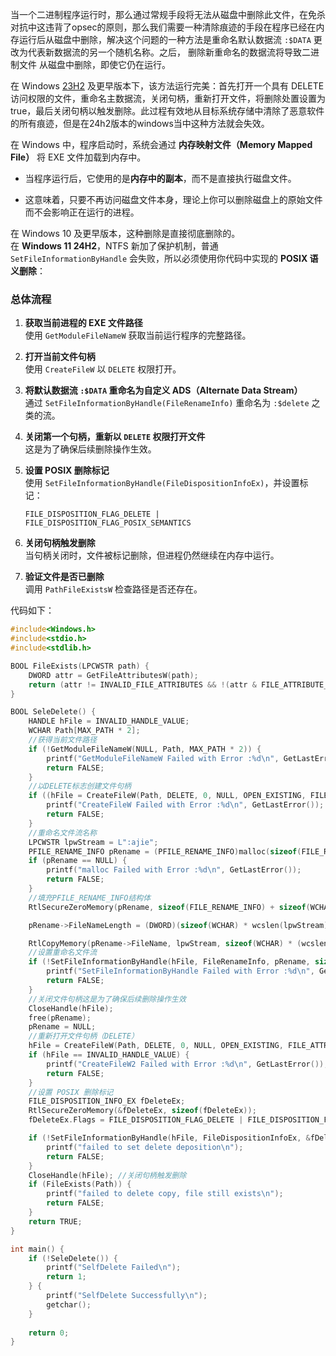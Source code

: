 当一个二进制程序运行时，那么通过常规手段将无法从磁盘中删除此文件，在免杀对抗中这违背了opsec的原则，那么我们需要一种清除痕迹的手段在程序已经在内存运行后从磁盘中删除，解决这个问题的一种方法是重命名默认数据流 `:$DATA` 更改为代表新数据流的另一个随机名称。之后， 删除新重命名的数据流将导致二进制文件 从磁盘中删除，即使它仍在运行。


在 Windows [23H2](https://cybersecuritynews.com/windows-11-security-update-lead-to-recovery-error/) 及更早版本下，该方法运行完美：首先打开一个具有 DELETE 访问权限的文件，重命名主数据流，关闭句柄，重新打开文件，将删除处置设置为 true，最后关闭句柄以触发删除。此过程有效地从目标系统存储中清除了恶意软件的所有痕迹，但是在24h2版本的windows当中这种方法就会失效。



在 Windows 中，程序启动时，系统会通过 **内存映射文件（Memory Mapped File）** 将 EXE 文件加载到内存中。

- 当程序运行后，它使用的是**内存中的副本**，而不是直接执行磁盘文件。
    
- 这意味着，只要不再访问磁盘文件本身，理论上你可以删除磁盘上的原始文件而不会影响正在运行的进程。
    

在 Windows 10 及更早版本，这种删除是直接彻底删除的。  
在 **Windows 11 24H2**，NTFS 新加了保护机制，普通 `SetFileInformationByHandle` 会失败，所以必须使用你代码中实现的 **POSIX 语义删除**：

### **总体流程**

1. **获取当前进程的 EXE 文件路径**  
    使用 `GetModuleFileNameW` 获取当前运行程序的完整路径。
    
2. **打开当前文件句柄**  
    使用 `CreateFileW` 以 `DELETE` 权限打开。
    
3. **将默认数据流 `:$DATA` 重命名为自定义 ADS（Alternate Data Stream）**  
    通过 `SetFileInformationByHandle(FileRenameInfo)` 重命名为 `:$delete` 之类的流。
    
4. **关闭第一个句柄，重新以 `DELETE` 权限打开文件**  
    这是为了确保后续删除操作生效。
    
5. **设置 POSIX 删除标记**  
    使用 `SetFileInformationByHandle(FileDispositionInfoEx)`，并设置标记：
    
    `FILE_DISPOSITION_FLAG_DELETE | FILE_DISPOSITION_FLAG_POSIX_SEMANTICS`
    
6. **关闭句柄触发删除**  
    当句柄关闭时，文件被标记删除，但进程仍然继续在内存中运行。
    
7. **验证文件是否已删除**  
    调用 `PathFileExistsW` 检查路径是否还存在。


代码如下：
```C
#include<Windows.h>
#include<stdio.h>
#include<stdlib.h>

BOOL FileExists(LPCWSTR path) {
	DWORD attr = GetFileAttributesW(path);
	return (attr != INVALID_FILE_ATTRIBUTES && !(attr & FILE_ATTRIBUTE_DIRECTORY));
}

BOOL SeleDelete() {
	HANDLE hFile = INVALID_HANDLE_VALUE;
	WCHAR Path[MAX_PATH * 2];
	//获得当前文件路径
	if (!GetModuleFileNameW(NULL, Path, MAX_PATH * 2)) {
		printf("GetModuleFileNameW Failed with Error :%d\n", GetLastError());
		return FALSE;
	}
	//以DELETE标志创建文件句柄
	if ((hFile = CreateFileW(Path, DELETE, 0, NULL, OPEN_EXISTING, FILE_ATTRIBUTE_NORMAL, NULL)) == INVALID_HANDLE_VALUE) {
		printf("CreateFileW Failed with Error :%d\n", GetLastError());
		return FALSE;
	}
	//重命名文件流名称
	LPCWSTR lpwStream = L":ajie";
	PFILE_RENAME_INFO pRename = (PFILE_RENAME_INFO)malloc(sizeof(FILE_RENAME_INFO) + sizeof(WCHAR) * wcslen(lpwStream));
	if (pRename == NULL) {
		printf("malloc Failed with Error :%d\n", GetLastError());
		return FALSE;
	}
	//填充PFILE_RENAME_INFO结构体
	RtlSecureZeroMemory(pRename, sizeof(FILE_RENAME_INFO) + sizeof(WCHAR) * wcslen(lpwStream));

	pRename->FileNameLength = (DWORD)(sizeof(WCHAR) * wcslen(lpwStream));

	RtlCopyMemory(pRename->FileName, lpwStream, sizeof(WCHAR) * (wcslen(lpwStream) + 1));
	//设置重命名文件流
	if (!SetFileInformationByHandle(hFile, FileRenameInfo, pRename, sizeof(FILE_RENAME_INFO) + sizeof(WCHAR) * wcslen(lpwStream))) {
		printf("SetFileInformationByHandle Failed with Error :%d\n", GetLastError());
		return FALSE;
	}
	//关闭文件句柄这是为了确保后续删除操作生效
	CloseHandle(hFile);
	free(pRename);
	pRename = NULL;
	//重新打开文件句柄（DELETE）
	hFile = CreateFileW(Path, DELETE, 0, NULL, OPEN_EXISTING, FILE_ATTRIBUTE_NORMAL, NULL);
	if (hFile == INVALID_HANDLE_VALUE) {
		printf("CreateFileW2 Failed with Error :%d\n", GetLastError());
		return FALSE;
	}
	//设置 POSIX 删除标记
	FILE_DISPOSITION_INFO_EX fDeleteEx;
	RtlSecureZeroMemory(&fDeleteEx, sizeof(fDeleteEx));
	fDeleteEx.Flags = FILE_DISPOSITION_FLAG_DELETE | FILE_DISPOSITION_FLAG_POSIX_SEMANTICS;

	if (!SetFileInformationByHandle(hFile, FileDispositionInfoEx, &fDeleteEx, sizeof(fDeleteEx))) {
		printf("failed to set delete deposition\n");
		return FALSE;
	}
	CloseHandle(hFile); //关闭句柄触发删除
	if (FileExists(Path)) {
		printf("failed to delete copy, file still exists\n");
		return FALSE;
	}
	return TRUE;
}

int main() {
	if (!SeleDelete()) {
		printf("SelfDelete Failed\n");
		return 1;
	} {
		printf("SelfDelete Successfully\n");
		getchar();
	}
	
	return 0;
}

```